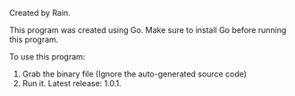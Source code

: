 Created by Rain.

This program was created using Go. 
Make sure to install Go before running this program.

To use this program:
1. Grab the binary file (Ignore the auto-generated source code)
2. Run it.
Latest release: 1.0.1.
